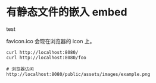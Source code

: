 # 有静态文件的嵌入 embed

test

favicon.ico 会现在浏览器的 icon 上。

```shell
curl http://localhost:8080/
curl http://localhost:8080/foo

# 浏览器访问
http://localhost:8080/public/assets/images/example.png
```
